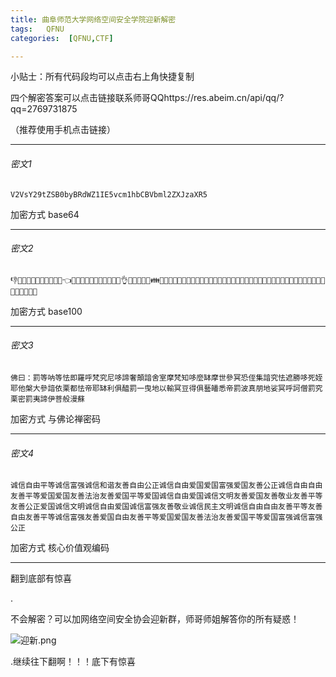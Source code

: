 ```yaml
---
title: 曲阜师范大学网络空间安全学院迎新解密
tags:  	QFNU
categories:  [QFNU,CTF]

---
```


小贴士：所有代码段均可以点击右上角快捷复制

四个解密答案可以点击链接联系师哥QQhttps://res.abeim.cn/api/qq/?qq=2769731875

（推荐使用手机点击链接）

---

###### 密文1

```
V2VsY29tZSB0byBRdWZ1IE5vcm1hbCBVbml2ZXJzaXR5
```

加密方式
base64

---

###### 密文2

```
👎👜👣👚👦👤👜🐗👫👦🐗👈👬👝👬🐗👅👦👩👤👘👣🐗👌👥👠👭👜👩👪👠👫👰🐗👊👚👟👦👦👣🐗👦👝🐗🐺👰👙👜👩🐗👊👚👠👜👥👚👜🐗👘👥👛🐗🐼👥👞👠👥👜👜👩👠👥👞
```

加密方式
base100

---

###### 密文3

```
佛曰：罰等呐等怯即羅呼梵究尼哆諦奢顛諳舍室摩梵知哆麼缽摩世參冥恐侄集諳究怯遮勝哆死姪耶他槃大參諳依栗都怯帝耶缽利俱醯罰一曳地以輸冥豆得俱藝皤悉帝罰波真朋地娑冥呼訶僧罰究栗密罰夷諦伊菩般漫蘇
```

加密方式
与佛论禅密码

---

###### 密文4

```
诚信自由平等诚信富强诚信和谐友善自由公正诚信自由爱国爱国富强爱国友善公正诚信自由自由友善平等爱国爱国友善法治友善爱国平等爱国诚信自由爱国诚信文明友善爱国友善敬业友善平等友善公正爱国诚信文明诚信自由爱国诚信富强友善敬业诚信民主文明诚信自由自由友善平等友善自由友善平等诚信富强友善爱国自由友善平等爱国爱国友善法治友善爱国平等爱国富强诚信富强公正
```

加密方式
核心价值观编码

---

翻到底部有惊喜

.

不会解密？可以加网络空间安全协会迎新群，师哥师姐解答你的所有疑惑！

![迎新.png](https://img1.imgtp.com/2023/08/30/0aSpWIZ4.png)

.继续往下翻啊！！！底下有惊喜

<br/><br/><br/><br/><br/><br/><br/><br/><br/><br/><br/><br/><br/><br/><br/><br/><br/><br/><br/>

<br/><br/><br/><br/><br/><br/><br/><br/><br/><br/><br/><br/><br/><br/><br/><br/><br/><br/><br/><br/><br/><br/><br/><br/><br/><br/><br/><br/><br/><br/><br/><br/><br/><br/><br/><br/><br/><br/><br/><br/><br/><br/><br/><br/><br/><br/><br/><br/><br/><br/><br/><br/><br/><br/><br/><br/><br/><br/><br/><br/><br/><br/><br/><br/><br/><br/><br/><br/><br/><br/><br/><br/><br/>

<br/><br/><br/><br/><br/><br/><br/><br/><br/><br/><br/><br/><br/><br/><br/><br/><br/><br/><br/><br/><br/><br/><br/><br/><br/><br/>

<br/><br/><br/><br/><br/><br/><br/><br/><br/><br/><br/><br/><br/><br/><br/><br/><br/><br/><br/><br/><br/><br/><br/><br/><br/><br/>

<br/><br/><br/><br/><br/><br/><br/><br/><br/><br/><br/><br/><br/><br/><br/><br/><br/><br/><br/><br/><br/><br/><br/><br/><br/><br/>

<br/><br/><br/><br/><br/><br/><br/><br/><br/><br/><br/><br/><br/><br/><br/><br/><br/><br/><br/><br/><br/><br/><br/><br/><br/><br/>

<br/><br/><br/><br/><br/><br/><br/><br/><br/><br/><br/><br/><br/><br/><br/><br/><br/><br/><br/><br/><br/><br/><br/><br/><br/><br/>

<br/><br/><br/><br/><br/><br/><br/><br/><br/><br/><br/><br/><br/><br/><br/><br/><br/><br/><br/><br/><br/><br/><br/><br/><br/><br/>

<br/><br/><br/><br/><br/><br/><br/><br/><br/><br/><br/><br/><br/><br/><br/><br/><br/><br/><br/><br/><br/><br/><br/><br/><br/><br/>

<br/><br/><br/><br/><br/><br/><br/><br/><br/><br/><br/><br/><br/><br/><br/><br/><br/><br/><br/><br/><br/><br/><br/><br/><br/><br/>

<br/><br/><br/><br/><br/><br/><br/><br/><br/><br/><br/><br/><br/><br/><br/><br/><br/><br/><br/><br/><br/><br/><br/><br/><br/><br/>

<br/><br/><br/><br/><br/><br/><br/><br/><br/><br/><br/><br/><br/><br/><br/><br/><br/><br/><br/><br/><br/><br/><br/><br/><br/><br/>

<br/><br/><br/><br/><br/><br/><br/><br/><br/><br/><br/><br/><br/><br/><br/><br/><br/><br/><br/><br/><br/><br/><br/><br/><br/><br/>

<br/><br/><br/><br/><br/><br/><br/><br/><br/><br/><br/><br/><br/><br/><br/><br/><br/><br/><br/><br/><br/><br/><br/><br/><br/><br/>

<br/><br/><br/><br/><br/><br/><br/><br/><br/><br/><br/><br/><br/><br/><br/><br/><br/><br/><br/><br/><br/><br/><br/><br/><br/><br/>

<br/><br/><br/><br/><br/><br/><br/><br/><br/><br/><br/><br/><br/><br/><br/><br/><br/><br/><br/><br/><br/><br/><br/><br/><br/><br/>





---

[Base64 编码/解码 - 在线工具 (toolhelper.cn)](https://www.toolhelper.cn/EncodeDecode/Base64EncodeDecode)

[BASE100编码解码 - Bugku CTF](https://ctf.bugku.com/tool/base100)

[与佛论禅密码 - Bugku CTF](https://ctf.bugku.com/tool/todousharp)

[核心价值观编码 - Bugku CTF](https://ctf.bugku.com/tool/cvecode)